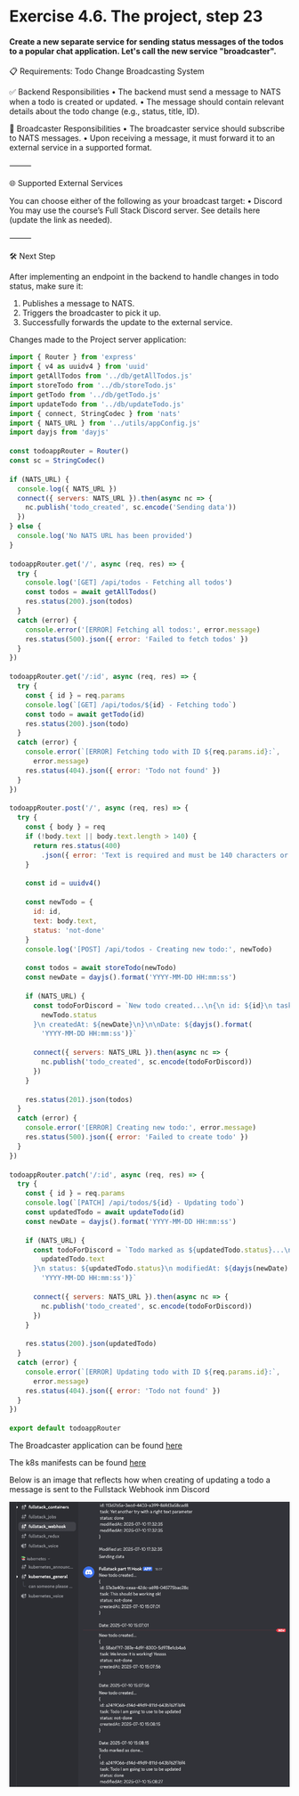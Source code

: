 # Exercise 4.6. The project, step 23

#### Create a new separate service for sending status messages of the todos to a popular chat application. Let's call the new service "broadcaster".

📋 Requirements: Todo Change Broadcasting System

✅ Backend Responsibilities
• The backend must send a message to NATS when a todo is created or updated.
• The message should contain relevant details about the todo change (e.g.,
status, title, ID).

📡 Broadcaster Responsibilities
• The broadcaster service should subscribe to NATS messages.
• Upon receiving a message, it must forward it to an external service in a
supported format.

⸻

🌐 Supported External Services

You can choose either of the following as your broadcast target:
• Discord
You may use the course’s Full Stack Discord server.
See details here (update the link as needed).

⸻

🛠️ Next Step

After implementing an endpoint in the backend to handle changes in todo status,
make sure it:

1. Publishes a message to NATS.
2. Triggers the broadcaster to pick it up.
3. Successfully forwards the update to the external service.

Changes made to the Project server application:

```js
import { Router } from 'express'
import { v4 as uuidv4 } from 'uuid'
import getAllTodos from '../db/getAllTodos.js'
import storeTodo from '../db/storeTodo.js'
import getTodo from '../db/getTodo.js'
import updateTodo from '../db/updateTodo.js'
import { connect, StringCodec } from 'nats'
import { NATS_URL } from '../utils/appConfig.js'
import dayjs from 'dayjs'

const todoappRouter = Router()
const sc = StringCodec()

if (NATS_URL) {
  console.log({ NATS_URL })
  connect({ servers: NATS_URL }).then(async nc => {
    nc.publish('todo_created', sc.encode('Sending data'))
  })
} else {
  console.log('No NATS URL has been provided')
}

todoappRouter.get('/', async (req, res) => {
  try {
    console.log('[GET] /api/todos - Fetching all todos')
    const todos = await getAllTodos()
    res.status(200).json(todos)
  }
  catch (error) {
    console.error('[ERROR] Fetching all todos:', error.message)
    res.status(500).json({ error: 'Failed to fetch todos' })
  }
})

todoappRouter.get('/:id', async (req, res) => {
  try {
    const { id } = req.params
    console.log(`[GET] /api/todos/${id} - Fetching todo`)
    const todo = await getTodo(id)
    res.status(200).json(todo)
  }
  catch (error) {
    console.error(`[ERROR] Fetching todo with ID ${req.params.id}:`,
      error.message)
    res.status(404).json({ error: 'Todo not found' })
  }
})

todoappRouter.post('/', async (req, res) => {
  try {
    const { body } = req
    if (!body.text || body.text.length > 140) {
      return res.status(400)
        .json({ error: 'Text is required and must be 140 characters or less' })
    }

    const id = uuidv4()

    const newTodo = {
      id: id,
      text: body.text,
      status: 'not-done'
    }
    console.log('[POST] /api/todos - Creating new todo:', newTodo)

    const todos = await storeTodo(newTodo)
    const newDate = dayjs().format('YYYY-MM-DD HH:mm:ss')

    if (NATS_URL) {
      const todoForDiscord = `New todo created...\n{\n id: ${id}\n task: ${newTodo.text}\n status: ${
        newTodo.status
      }\n createdAt: ${newDate}\n}\n\nDate: ${dayjs().format(
        'YYYY-MM-DD HH:mm:ss')}`

      connect({ servers: NATS_URL }).then(async nc => {
        nc.publish('todo_created', sc.encode(todoForDiscord))
      })
    }

    res.status(201).json(todos)
  }
  catch (error) {
    console.error('[ERROR] Creating new todo:', error.message)
    res.status(500).json({ error: 'Failed to create todo' })
  }
})

todoappRouter.patch('/:id', async (req, res) => {
  try {
    const { id } = req.params
    console.log(`[PATCH] /api/todos/${id} - Updating todo`)
    const updatedTodo = await updateTodo(id)
    const newDate = dayjs().format('YYYY-MM-DD HH:mm:ss')

    if (NATS_URL) {
      const todoForDiscord = `Todo marked as ${updatedTodo.status}...\n{\n id: ${id}\n task: ${
        updatedTodo.text
      }\n status: ${updatedTodo.status}\n modifiedAt: ${dayjs(newDate).format(
        'YYYY-MM-DD HH:mm:ss')}`

      connect({ servers: NATS_URL }).then(async nc => {
        nc.publish('todo_created', sc.encode(todoForDiscord))
      })
    }

    res.status(200).json(updatedTodo)
  }
  catch (error) {
    console.error(`[ERROR] Updating todo with ID ${req.params.id}:`,
      error.message)
    res.status(404).json({ error: 'Todo not found' })
  }
})

export default todoappRouter

```

The Broadcaster application can be found [here](./broadcaster)

The k8s manifests can be found [here](deploy/kubernetes)

Below is an image that reflects how when creating of updating a todo a message
is sent to the Fullstack Webhook inm Discord

![image](./images/discord-webhook.png)



